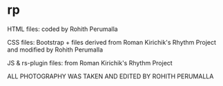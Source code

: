 # rp
HTML files: coded by Rohith Perumalla

CSS files: Bootstrap + files derived from Roman Kirichik's Rhythm Project and modified by Rohith Perumalla

JS & rs-plugin files: from Roman Kirichik's Rhythm Project

ALL PHOTOGRAPHY WAS TAKEN AND EDITED BY ROHITH PERUMALLA